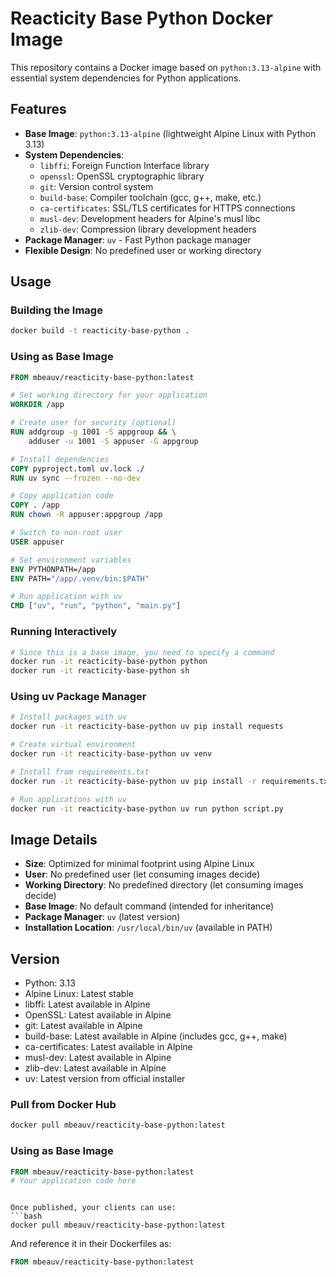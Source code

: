 # Reacticity Base Python Docker Image

This repository contains a Docker image based on `python:3.13-alpine` with essential system dependencies for Python applications.

## Features

- **Base Image**: `python:3.13-alpine` (lightweight Alpine Linux with Python 3.13)
- **System Dependencies**:
  - `libffi`: Foreign Function Interface library
  - `openssl`: OpenSSL cryptographic library
  - `git`: Version control system
  - `build-base`: Compiler toolchain (gcc, g++, make, etc.)
  - `ca-certificates`: SSL/TLS certificates for HTTPS connections
  - `musl-dev`: Development headers for Alpine's musl libc
  - `zlib-dev`: Compression library development headers
- **Package Manager**: `uv` - Fast Python package manager
- **Flexible Design**: No predefined user or working directory

## Usage

### Building the Image

```bash
docker build -t reacticity-base-python .
```

### Using as Base Image

```dockerfile
FROM mbeauv/reacticity-base-python:latest

# Set working directory for your application
WORKDIR /app

# Create user for security (optional)
RUN addgroup -g 1001 -S appgroup && \
    adduser -u 1001 -S appuser -G appgroup

# Install dependencies
COPY pyproject.toml uv.lock ./
RUN uv sync --frozen --no-dev

# Copy application code
COPY . /app
RUN chown -R appuser:appgroup /app

# Switch to non-root user
USER appuser

# Set environment variables
ENV PYTHONPATH=/app
ENV PATH="/app/.venv/bin:$PATH"

# Run application with uv
CMD ["uv", "run", "python", "main.py"]
```

### Running Interactively

```bash
# Since this is a base image, you need to specify a command
docker run -it reacticity-base-python python
docker run -it reacticity-base-python sh
```

### Using uv Package Manager

```bash
# Install packages with uv
docker run -it reacticity-base-python uv pip install requests

# Create virtual environment
docker run -it reacticity-base-python uv venv

# Install from requirements.txt
docker run -it reacticity-base-python uv pip install -r requirements.txt

# Run applications with uv
docker run -it reacticity-base-python uv run python script.py
```

## Image Details

- **Size**: Optimized for minimal footprint using Alpine Linux
- **User**: No predefined user (let consuming images decide)
- **Working Directory**: No predefined directory (let consuming images decide)
- **Base Image**: No default command (intended for inheritance)
- **Package Manager**: `uv` (latest version)
- **Installation Location**: `/usr/local/bin/uv` (available in PATH)

## Version

- Python: 3.13
- Alpine Linux: Latest stable
- libffi: Latest available in Alpine
- OpenSSL: Latest available in Alpine
- git: Latest available in Alpine
- build-base: Latest available in Alpine (includes gcc, g++, make)
- ca-certificates: Latest available in Alpine
- musl-dev: Latest available in Alpine
- zlib-dev: Latest available in Alpine
- uv: Latest version from official installer

### Pull from Docker Hub

```bash
docker pull mbeauv/reacticity-base-python:latest
```

### Using as Base Image

```dockerfile
FROM mbeauv/reacticity-base-python:latest
# Your application code here
```
```

Once published, your clients can use:
```bash
docker pull mbeauv/reacticity-base-python:latest
```

And reference it in their Dockerfiles as:
```dockerfile
FROM mbeauv/reacticity-base-python:latest